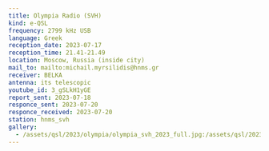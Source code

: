 ```yaml
---
title: Olympia Radio (SVH)
kind: e-QSL
frequency: 2799 kHz USB
language: Greek
reception_date: 2023-07-17
reception_time: 21.41-21.49
location: Moscow, Russia (inside city)
mail_to: mailto:michail.myrsilidis@hnms.gr
receiver: BELKA
antenna: its telescopic
youtube_id: 3_gSLkH1yGE
report_sent: 2023-07-18
responce_sent: 2023-07-20
responce_received: 2023-07-20
station: hnms_svh
gallery:
  - /assets/qsl/2023/olympia/olympia_svh_2023_full.jpg:/assets/qsl/2023/olympia/olympia_svh_2023_small.jpg
---
```

